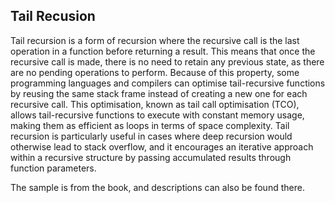 
## Tail Recusion

Tail recursion is a form of recursion where the recursive call is the last operation in a function before returning a result. This means that once the recursive call is made, there is no need to retain any previous state, as there are no pending operations to perform. Because of this property, some programming languages and compilers can optimise tail-recursive functions by reusing the same stack frame instead of creating a new one for each recursive call. This optimisation, known as tail call optimisation (TCO), allows tail-recursive functions to execute with constant memory usage, making them as efficient as loops in terms of space complexity. Tail recursion is particularly useful in cases where deep recursion would otherwise lead to stack overflow, and it encourages an iterative approach within a recursive structure by passing accumulated results through function parameters.

The sample is from the book, and descriptions can also be found there.

